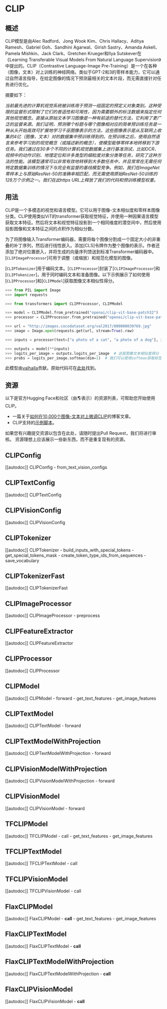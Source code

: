 <!--
版权所有2021年The HuggingFace Team。保留所有权利。

根据Apache许可证第2.0版（以下简称“许可证”），除非符合许可证的规定，否则您不得使用此文件。您可以通过以下链接获取许可协议的副本：

http://www.apache.org/licenses/LICENSE-2.0

除非适用法律要求或书面同意，根据许可证分发的软件按"AS IS"原样分发，不附带任何保证或条件。请注意，此文件是Markdown格式，但含有特定于我们文档生成器（类似于MDX）的语法，可能无法在您的Markdown查看器中正确显示。

-->

# CLIP

## 概述

CLIP模型是由Alec Radford、Jong Wook Kim、Chris Hallacy、Aditya Ramesh、Gabriel Goh、Sandhini Agarwal、Girish Sastry、Amanda Askell、Pamela Mishkin、Jack Clark、Gretchen Krueger和Ilya Sutskever在《Learning Transferable Visual Models From Natural Language Supervision》中提出的。CLIP（Contrastive Language-Image Pre-Training）是一个在各种（图像，文本）对上训练的神经网络。类似于GPT-2和3的零样本能力，它可以通过自然语言指导，在给定图像的情况下预测最相关的文本片段，而无需直接针对任务进行优化。

摘要如下：

*当前最先进的计算机视觉系统被训练用于预测一组固定的预定义对象类别。这种受限的监督形式限制了它们的普适性和可用性，因为需要额外的标注数据来指定任何其他视觉概念。直接从原始文本学习图像是一种有前途的替代方法，它利用了更广泛的监督来源。我们证明，预测哪个标题与哪个图像相对应的简单预训练任务是一种从头开始高效可扩展地学习千巫图像表示的方法，这些图像表示是从互联网上收集的4亿（图像，文本）对的数据集中预训练得到的。在预训练之后，使用自然语言来参考学习到的视觉概念（或描述新的概念），使模型能够零样本地转移到下游任务。我们通过在30多个不同的计算机视觉数据集上进行基准测试，比如OCR、视频中的动作识别、地理定位和许多类型的细粒度对象分类等任务，研究了这种方法的性能。该模型通常可以非常有效地转移到大多数任务中，并且常常在无需任何特定数据集训练的情况下与完全有监督的基线模型竞争。例如，我们在ImageNet零样本上与原始ResNet-50的准确率相匹配，而无需使用原始ResNet-50训练的128万个示例之一。我们在此https URL上释放了我们的代码和预训练模型权重。*

## 用法

CLIP是一个多模态的视觉和语言模型。它可以用于图像-文本相似度和零样本图像分类。CLIP使用类似ViT的transformer获取视觉特征，并使用一种因果语言模型获取文本特征。然后将文本和视觉特征投影到一个相同维度的潜空间中，然后使用投影图像和文本特征之间的点积作为相似分数。

为了将图像输入Transformer编码器，需要将每个图像分割成一个固定大小的非重叠的补丁序列，然后进行线性嵌入。添加[CLS]令牌作为整个图像的表示。作者还添加了绝对位置嵌入，并将生成的向量序列馈送到标准Transformer编码器中。[`CLIPImageProcessor`]可用于调整（或缩放）和规范化模型的图像。

[`CLIPTokenizer`]用于编码文本。[`CLIPProcessor`]封装了[`CLIPImageProcessor`]和[`CLIPTokenizer`]，用于同时编码文本和准备图像。以下示例展示了如何使用[`CLIPProcessor`]和[`CLIPModel`]获取图像文本相似性得分。

```python
>>> from PIL import Image
>>> import requests

>>> from transformers import CLIPProcessor, CLIPModel

>>> model = CLIPModel.from_pretrained("openai/clip-vit-base-patch32")
>>> processor = CLIPProcessor.from_pretrained("openai/clip-vit-base-patch32")

>>> url = "http://images.cocodataset.org/val2017/000000039769.jpg"
>>> image = Image.open(requests.get(url, stream=True).raw)

>>> inputs = processor(text=["a photo of a cat", "a photo of a dog"], images=image, return_tensors="pt", padding=True)

>>> outputs = model(**inputs)
>>> logits_per_image = outputs.logits_per_image  # 这是图像文本相似度得分
>>> probs = logits_per_image.softmax(dim=1)  # 我们可以使用softmax获取标签概率
```

此模型由[valhalla](https://huggingface.co/valhalla)贡献。原始代码可在[此处](https://github.com/openai/CLIP)找到。

## 资源

以下是官方Hugging Face和社区（由🌎表示）的资源列表，可帮助您开始使用CLIP。

- 一篇关于[如何在10,000个图像-文本对上微调CLIP](https://huggingface.co/blog/fine-tune-clip-rsicd)的博客文章。
- CLIP支持的[示例脚本](https://github.com/huggingface/transformers/tree/main/examples/pytorch/contrastive-image-text)。

如果您有兴趣提交资源以包含在此处，请随时提出Pull Request，我们将进行审核。
资源理想上应该展示一些新东西，而不是重复现有的资源。

## CLIPConfig

[[autodoc]] CLIPConfig
    - from_text_vision_configs

## CLIPTextConfig

[[autodoc]] CLIPTextConfig

## CLIPVisionConfig

[[autodoc]] CLIPVisionConfig

## CLIPTokenizer

[[autodoc]] CLIPTokenizer
    - build_inputs_with_special_tokens
    - get_special_tokens_mask
    - create_token_type_ids_from_sequences
    - save_vocabulary

## CLIPTokenizerFast

[[autodoc]] CLIPTokenizerFast

## CLIPImageProcessor

[[autodoc]] CLIPImageProcessor
    - preprocess

## CLIPFeatureExtractor

[[autodoc]] CLIPFeatureExtractor

## CLIPProcessor

[[autodoc]] CLIPProcessor

## CLIPModel

[[autodoc]] CLIPModel
    - forward
    - get_text_features
    - get_image_features

## CLIPTextModel

[[autodoc]] CLIPTextModel
    - forward

## CLIPTextModelWithProjection

[[autodoc]] CLIPTextModelWithProjection
    - forward

## CLIPVisionModelWithProjection

[[autodoc]] CLIPVisionModelWithProjection
    - forward


## CLIPVisionModel

[[autodoc]] CLIPVisionModel
    - forward

## TFCLIPModel

[[autodoc]] TFCLIPModel
    - call
    - get_text_features
    - get_image_features

## TFCLIPTextModel

[[autodoc]] TFCLIPTextModel
    - call

## TFCLIPVisionModel

[[autodoc]] TFCLIPVisionModel
    - call

## FlaxCLIPModel

[[autodoc]] FlaxCLIPModel
    - __call__
    - get_text_features
    - get_image_features

## FlaxCLIPTextModel

[[autodoc]] FlaxCLIPTextModel
    - __call__

## FlaxCLIPTextModelWithProjection

[[autodoc]] FlaxCLIPTextModelWithProjection
    - __call__

## FlaxCLIPVisionModel

[[autodoc]] FlaxCLIPVisionModel
    - __call__